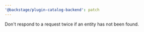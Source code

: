 ```yaml
---
'@backstage/plugin-catalog-backend': patch
---
```


Don't respond to a request twice if an entity has not been found.
